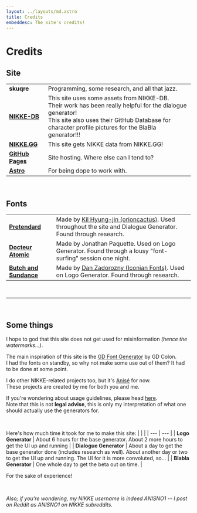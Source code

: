 ```yaml
---
layout: ../layouts/md.astro
title: Credits
embeddesc: The site's credits!
---
```


# Credits

## Site
| | |
| --- | --- |
| **skuqre** | Programming, some research, and all that jazz. |
| [**NIKKE-DB**](https://nikke-db.pages.dev) | This site uses some assets from NIKKE-DB.<br>Their work has been really helpful for the dialogue generator!<br>This site also uses their GitHub Database for character profile pictures for the BlaBla generator!!! |
| [**NIKKE.GG**](https://nikke.gg) | This site gets NIKKE data from NIKKE.GG! |
| [**GitHub Pages**](https://pages.github.com) | Site hosting. Where else can I tend to? |
| [**Astro**](https://astro.build) | For being dope to work with. |

<br>

## Fonts
| | |
| --- | --- |
| [**Pretendard**](https://cactus.tistory.com/306) | Made by [Kil Hyung-jin (orioncactus)](https://github.com/orioncactus). Used throughout the site and Dialogue Generator. Found through research. |
| [**Docteur Atomic**](https://www.dafont.com/docteur-atomic.font) | Made by Jonathan Paquette. Used on Logo Generator. Found through a lousy "font-surfing" session one night. |
| [**Butch and Sundance**](https://www.dafont.com/butch-sundance.font) | Made by [Dan Zadorozny (Iconian Fonts)](https://www.iconian.com). Used on Logo Generator. Found through research. |

<br>

---

<br>

## Some things

I hope to god that this site does not get used for misinformation *(hence the watermarks...)*.

The main inspiration of this site is the [GD Font Generator](https://gdcolon.com/gdfont) by GD Colon. <br>
I had the fonts on standby, so why not make some use out of them? It had to be done at some point.

I do other NIKKE-related projects too, but it's [Anisé](https://github.com/skuqre/anise) for now.<br>
These projects are created by me for both you and me.

If you're wondering about usage guidelines, please head [here](/nikke-font-generator/usage).<br>
Note that this is not **legal advise**, this is only my interpretation of what one should actually use the generators for.

<br>

Here's how much time it took for me to make this site:
| | |
| --- | --- |
| **Logo Generator** | About 6 hours for the base generator. About 2 more hours to get the UI up and running |
| **Dialogue Generator** | About a day to get the base generator done (includes research as well). About another day or two to get the UI up and running. The UI for it is more convoluted, so... |
| **Blabla Generator** | One whole day to get the beta out on time. |

For the sake of experience!

<br>

*Also; if you're wondering, my NIKKE username is indeed ANISNO1 -- I post on Reddit as ANISNO1 on NIKKE subreddits.*

<br>

